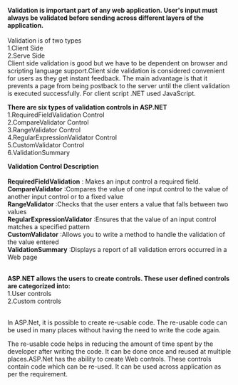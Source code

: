 **Validation is important part of any web application. User's input must always be validated before sending across different layers of the application.**<br/><br/>
Validation is of two types<br/>
1.Client Side<br/>
2.Serve Side<br/>
Client side validation is good but we have to be dependent on browser and scripting language support.Client side validation is considered convenient for users as they get instant feedback. The main advantage is that it prevents a page from being postback to the server until the client validation is executed successfully.
For client script .NET used JavaScript. <br/>

**There are six types of validation controls in ASP.NET**<br/>
1.RequiredFieldValidation Control<br/>
2.CompareValidator Control<br/>
3.RangeValidator Control<br/>
4.RegularExpressionValidator Control<br/>
5.CustomValidator Control<br/>
6.ValidationSummary<br/>

**Validation Control	Description**<br/><br/>
**RequiredFieldValidation**	: Makes an input control a required field.<br/>
**CompareValidator**	:Compares the value of one input control to the value of another input control or to a fixed value<br/>
**RangeValidator**	:Checks that the user enters a value that falls between two values<br/>
**RegularExpressionValidator**	:Ensures that the value of an input control matches a specified pattern<br/>
**CustomValidator**	:Allows you to write a method to handle the validation of the value entered<br/>
**ValidationSummary**	:Displays a report of all validation errors occurred in a Web page<br/><br/>

**ASP.NET allows the users to create controls. These user defined controls are categorized into:**<br/>
1.User controls<br/>
2.Custom controls<br/><br/>

In ASP.Net, it is possible to create re-usable code. The re-usable code can be used in many places without having the need to write the code again.<br/>

The re-usable code helps in reducing the amount of time spent by the developer after writing the code. It can be done once and reused at multiple places.ASP.Net has the ability to create Web controls. These controls contain code which can be re-used. It can be used across application as per the requirement.<br/>

 
